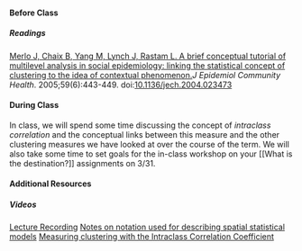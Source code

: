 #### Before Class
##### Readings
[Merlo J, Chaix B, Yang M, Lynch J, Rastam L. A brief conceptual tutorial of multilevel analysis in social epidemiology: linking the statistical concept of clustering to the idea of contextual phenomenon.](https://www.dropbox.com/s/oz0mxcdyl3zzvmx/Merlo%20et%20al.%20-%202005%20-%20A%20brief%20conceptual%20tutorial%20of%20multilevel%20analysis.pdf?dl=0)_J Epidemiol Community Health_. 2005;59(6):443-449. doi:[10.1136/jech.2004.023473](https://doi.org/10.1136/jech.2004.023473)

#### During Class

In class, we will spend some time discussing the concept of *intraclass correlation* and the conceptual links between this measure and the other clustering measures we have looked at over the course of the term. We will also take some time to set goals for the in-class workshop on your [[What is the destination?]] assignments on 3/31.

#### Additional Resources
##### Videos
[Lecture Recording](https://umich.zoom.us/rec/share/BLBnbDv3SIoY4ZJtuCH8aZ5WjMSrHJJtCRyM9T_1JRsW9A4U7hCTMlymc91YfuqF.k7K1zhTUlssbvOug)
[Notes on notation used for describing spatial statistical models](https://www.dropbox.com/s/3oupv3zaug50fm9/EPID594_02-01_Notes%20on%20Notation%20-%20describing%20spatial%20models_COURSERA.mp4?dl=0)
[Measuring clustering with the Intraclass Correlation Coefficient](https://www.dropbox.com/s/xd18a3yxab8l7oc/EPID594_02-02_Measuring%20Clustering%20-%20Intraclass%20Correlation_COURSERA.mp4?dl=0)